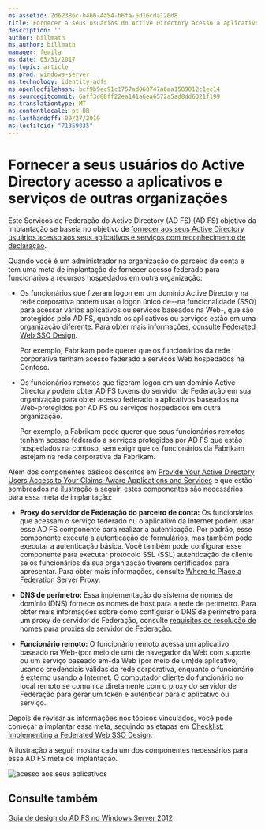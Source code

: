 ```yaml
---
ms.assetid: 2d62386c-b466-4a54-b6fa-5d16cda120d8
title: Fornecer a seus usuários do Active Directory acesso a aplicativos e serviços de outras organizações
description: ''
author: billmath
ms.author: billmath
manager: femila
ms.date: 05/31/2017
ms.topic: article
ms.prod: windows-server
ms.technology: identity-adfs
ms.openlocfilehash: bcf9b9ec91c1757ad060747a6aa1589012c1ec14
ms.sourcegitcommit: 6aff3d88ff22ea141a6ea6572a5ad8dd6321f199
ms.translationtype: MT
ms.contentlocale: pt-BR
ms.lasthandoff: 09/27/2019
ms.locfileid: "71359035"
---
```

# <a name="provide-your-active-directory-users-access-to-the-applications-and-services-of-other-organizations"></a>Fornecer a seus usuários do Active Directory acesso a aplicativos e serviços de outras organizações

Este Serviços de Federação do Active Directory (AD FS) \(AD FS\) objetivo da implantação se baseia no objetivo de [fornecer aos seus Active Directory usuários acesso aos seus aplicativos e serviços com reconhecimento de declaração](Provide-Your-Active-Directory-Users-Access-to-Your-Claims-Aware-Applications-and-Services.md).  
  
Quando você é um administrador na organização do parceiro de conta e tem uma meta de implantação de fornecer acesso federado para funcionários a recursos hospedados em outra organização:  
  
-   Os funcionários que fizeram logon em um domínio Active Directory na rede corporativa podem usar o logon único de\-\-na funcionalidade \(SSO\) para acessar vários aplicativos ou serviços baseados na Web\-, que são protegidos pelo AD FS, quando os aplicativos ou serviços estão em uma organização diferente. Para obter mais informações, consulte [Federated Web SSO Design](Federated-Web-SSO-Design.md).  
  
    Por exemplo, Fabrikam pode querer que os funcionários da rede corporativa tenham acesso federado a serviços Web hospedados na Contoso.  
  
-   Os funcionários remotos que fizeram logon em um domínio Active Directory podem obter AD FS tokens do servidor de Federação em sua organização para obter acesso federado a aplicativos baseados na Web\-protegidos por AD FS ou serviços hospedados em outra organização.  
  
    Por exemplo, a Fabrikam pode querer que seus funcionários remotos tenham acesso federado a serviços protegidos por AD FS que estão hospedados na contoso, sem exigir que os funcionários da Fabrikam estejam na rede corporativa da Fabrikam.  
  
Além dos componentes básicos descritos em [Provide Your Active Directory Users Access to Your Claims-Aware Applications and Services](Provide-Your-Active-Directory-Users-Access-to-Your-Claims-Aware-Applications-and-Services.md) e que estão sombreados na ilustração a seguir, estes componentes são necessários para essa meta de implantação:  
  
-   **Proxy do servidor de Federação do parceiro de conta:** Os funcionários que acessam o serviço federado ou o aplicativo da Internet podem usar esse AD FS componente para realizar a autenticação. Por padrão, esse componente executa a autenticação de formulários, mas também pode executar a autenticação básica. Você também pode configurar esse componente para executar protocolo SSL \(SSL\) autenticação de cliente se os funcionários da sua organização tiverem certificados para apresentar. Para obter mais informações, consulte [Where to Place a Federation Server Proxy](Where-to-Place-a-Federation-Server-Proxy.md).  
  
-   **DNS de perímetro:** Essa implementação do sistema de nomes de domínio \(DNS\) fornece os nomes de host para a rede de perímetro. Para obter mais informações sobre como configurar o DNS de perímetro para um proxy de servidor de Federação, consulte [requisitos de resolução de nomes para proxies de servidor de Federação](Name-Resolution-Requirements-for-Federation-Server-Proxies.md).  
  
-   **Funcionário remoto:** O funcionário remoto acessa um aplicativo baseado na Web\-\(por meio de um\) de navegador da Web com suporte ou um serviço baseado em\-da Web \(por meio de um\)de aplicativo, usando credenciais válidas da rede corporativa, enquanto o funcionário é externo usando a Internet. O computador cliente do funcionário no local remoto se comunica diretamente com o proxy do servidor de Federação para gerar um token e autenticar para o aplicativo ou serviço.  
  
Depois de revisar as informações nos tópicos vinculados, você pode começar a implantar essa meta, seguindo as etapas em [Checklist: Implementing a Federated Web SSO Design](../../ad-fs/deployment/Checklist--Implementing-a-Federated-Web-SSO-Design.md).  
  
A ilustração a seguir mostra cada um dos componentes necessários para essa AD FS meta de implantação.  
  
![acesso aos seus aplicativos](media/50af4837-31e0-451f-a942-e705c2300065.gif)  
  
## <a name="see-also"></a>Consulte também
[Guia de design do AD FS no Windows Server 2012](AD-FS-Design-Guide-in-Windows-Server-2012.md)
